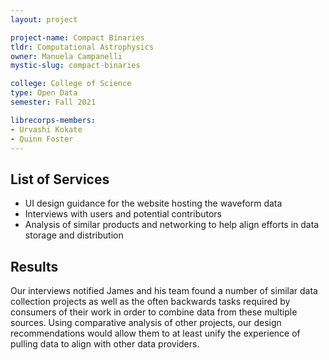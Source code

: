 ```yaml
---
layout: project

project-name: Compact Binaries
tldr: Computational Astrophysics
owner: Manuela Campanelli
mystic-slug: compact-binaries

college: College of Science
type: Open Data
semester: Fall 2021

librecorps-members:
- Urvashi Kokate
- Quinn Foster
---
```


## List of Services
- UI design guidance for the website hosting the waveform data
- Interviews with users and potential contributors
- Analysis of similar products and networking to help align efforts in data storage and distribution

## Results

Our interviews notified James and his team found a number of similar data collection projects as well as the often backwards tasks required by consumers of their work in order to combine data from these multiple sources. Using comparative analysis of other projects, our design recommendations would allow them to at least unify the experience of pulling data to align with other data providers.
